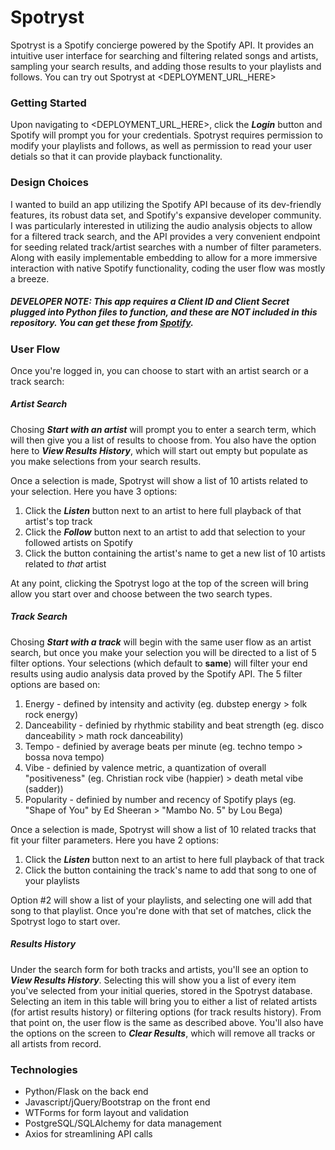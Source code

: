 # Spotryst
Spotryst is a Spotify concierge powered by the Spotify API. It provides an intuitive user interface for searching and filtering related songs and artists, sampling your search results, and adding those results to your playlists and follows. You can try out Spotryst at <DEPLOYMENT_URL_HERE> 

### Getting Started
Upon navigating to <DEPLOYMENT_URL_HERE>, click the ***Login*** button and Spotify will prompt you for your credentials. Spotryst requires permission to modify your playlists and follows, as well as permission to read your user detials so that it can provide playback functionality.

### Design Choices
I wanted to build an app utilizing the Spotify API because of its dev-friendly features, its robust data set, and Spotify's expansive developer community. I was particularly interested in utilizing the audio analysis objects to allow for a filtered track search, and the API provides a very convenient endpoint for seeding related track/artist searches with a number of filter parameters. Along with easily implementable embedding to allow for a more immersive interaction with native Spotify functionality, coding the user flow was mostly a breeze.

##### DEVELOPER NOTE: This app requires a Client ID and Client Secret plugged into Python files to function, and these are **NOT** included in this repository. You can get these from [Spotify](https://developer.spotify.com/). 

### User Flow
Once you're logged in, you can choose to start with an artist search or a track search:

##### Artist Search
Chosing ***Start with an artist*** will prompt you to enter a search term, which will then give you a list of results to choose from. You also have the option here to ***View Results History***, which will start out empty but populate as you make selections from your search results. 

Once a selection is made, Spotryst will show a list of 10 artists related to your selection. Here you have 3 options:
1. Click the ***Listen*** button next to an artist to here full playback of that artist's top track
2. Click the ***Follow*** button next to an artist to add that selection to your followed artists on Spotify
3. Click the button containing the artist's name to get a new list of 10 artists related to _that_ artist

At any point, clicking the Spotryst logo at the top of the screen will bring allow you start over and choose between the two search types.

##### Track Search
Chosing ***Start with a track*** will begin with the same user flow as an artist search, but once you make your selection you will be directed to a list of 5 filter options. Your selections (which default to **same**) will filter your end results using audio analysis data proved by the Spotify API. The 5 filter options are based on:
1. Energy - defined by intensity and activity (eg. dubstep energy > folk rock energy)
2. Danceability - definied by rhythmic stability and beat strength (eg. disco danceability > math rock danceability)
3. Tempo - definied by average beats per minute (eg. techno tempo > bossa nova tempo)
4. Vibe - definied by valence metric, a quantization of overall "positiveness" (eg. Christian rock vibe (happier) > death metal vibe (sadder))
5. Popularity - definied by number and recency of Spotify plays (eg. "Shape of You" by Ed Sheeran > "Mambo No. 5" by Lou Bega)

Once a selection is made, Spotryst will show a list of 10 related tracks that fit your filter parameters. Here you have 2 options:
1. Click the ***Listen*** button next to an artist to here full playback of that track
2. Click the button containing the track's name to add that song to one of your playlists

Option #2 will show a list of your playlists, and selecting one will add that song to that playlist. Once you're done with that set of matches, click the Spotryst logo to start over.

##### Results History
Under the search form for both tracks and artists, you'll see an option to ***View Results History***. Selecting this will show you a list of every item you've selected from your initial queries, stored in the Spotryst database. Selecting an item in this table will bring you to either a list of related artists (for artist results history) or filtering options (for track results history). From that point on, the user flow is the same as described above. You'll also have the options on the screen to ***Clear Results***, which will remove all tracks or all artists from record.

### Technologies
- Python/Flask on the back end
- Javascript/jQuery/Bootstrap on the front end
- WTForms for form layout and validation
- PostgreSQL/SQLAlchemy for data management
- Axios for streamlining API calls


